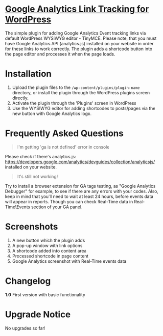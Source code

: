 # [Google Analytics Link Tracking for WordPress](https://wordpress.org/plugins/ga-link-tracking-for-wysiwyg/)

The simple plugin for adding Google Analytics Event tracking links via default WordPress WYSIWYG editor - TinyMCE. Please note, that you must have Google Analytics API (analytics.js) installed on your website in order for these links to work correctly.
The plugin adds a shortcode button into the page editor and processes it when the page loads.

# Installation

1. Upload the plugin files to the `/wp-content/plugins/plugin-name` directory, or install the plugin through the WordPress plugins screen directly.
1. Activate the plugin through the 'Plugins' screen in WordPress
1. Use the WYSIWYG editor for adding shortcodes to posts/pages via the new button with Google Analytics logo.


# Frequently Asked Questions

> I'm getting 'ga is not defined' error in console

Please check if there's analytics.js: https://developers.google.com/analytics/devguides/collection/analyticsjs/ installed on your website.


> It's still not working!

Try to install a browser extension for GA tags testing, as "Google Analytics Debugger" for example, to see if there are any errors with your codes. Also, keep in mind that you'll need to wait at least 24 hours, before events data will appear in reports. Though you can check Real-Time data in Real-Time\Events section of your GA panel.

# Screenshots

1. A new button which the plugin adds
2. A pop-up window with link options
3. A shortcode added into content area
4. Processed shortcode in page content
5. Google Analytics screenshot with Real-Time events data

# Changelog 
**1.0**
First version with basic functionality

# Upgrade Notice
No upgrades so far!